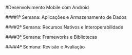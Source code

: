 #Desenvolvimento Mobile com Android

####1ª Semana: Aplicações e Armazenamento de Dados

####2ª Semana: Recursos Nativos e Interoperabilidade

####3ª Semana: Frameworks e Bibliotecas

####4ª Semana: Revisão e Avaliação

